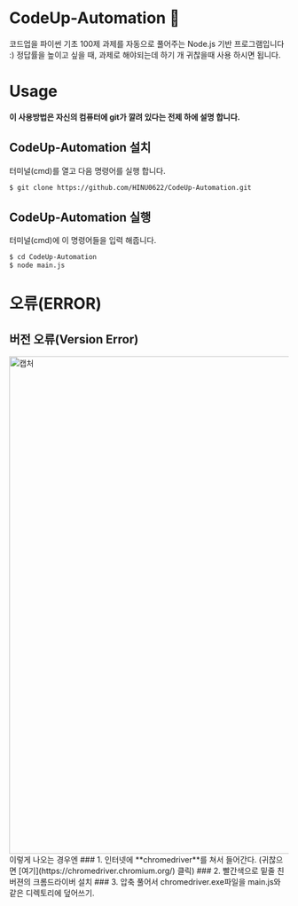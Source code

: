 # CodeUp-Automation 🚌
코드업을 파이썬 기초 100제 과제를 자동으로 풀어주는 Node.js 기반 프로그램입니다 :)
정답률을 높이고 싶을 때, 과제로 해야되는데 하기 개 귀찮을때 사용 하시면 됩니다.

# Usage

__**이 사용방법은 자신의 컴퓨터에 git가 깔려 있다는 전제 하에 설명 합니다.**__

## CodeUp-Automation 설치
터미널(cmd)를 열고 다음 명령어를 실행 합니다.
```bash
$ git clone https://github.com/HINU0622/CodeUp-Automation.git
```

## CodeUp-Automation 실행
터미널(cmd)에 이 명령어들을 입력 해줍니다.
```bash
$ cd CodeUp-Automation
$ node main.js
```

# 오류(ERROR)
## 버전 오류(Version Error)
<img width="897" alt="캡처" src="https://user-images.githubusercontent.com/80612949/162892983-5848158f-d45a-4cf8-acff-379554b39335.PNG">
이렇게 나오는 경우엔
### 1. 인터넷에 **chromedriver**를 쳐서 들어간다. (귀찮으면 [여기](https://chromedriver.chromium.org/) 클릭)
### 2. 빨간색으로 밑줄 친 버젼의 크롬드라이버 설치
### 3. 압축 풀어서 chromedriver.exe파일을 main.js와 같은 디렉토리에 덮어쓰기.
